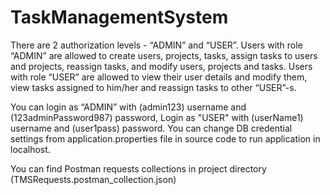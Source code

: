 # TaskManagementSystem
There are 2 authorization levels - “ADMIN” and “USER”. 
Users with role “ADMIN” are allowed to create users, projects, tasks, 
assign tasks to users and projects, reassign tasks, and modify users, projects and tasks. 
Users with role “USER” are allowed to view their user details and modify them, 
view tasks assigned to him/her and reassign tasks to other “USER”-s.

You can login as “ADMIN” with (admin123) username and (123adminPassword987) password, 
Login as "USER" with (userName1) username and (user1pass) password.
You can change DB credential settings from application.properties file in source code to run application in localhost.

You can find Postman requests collections in project directory
(TMSRequests.postman_collection.json)
